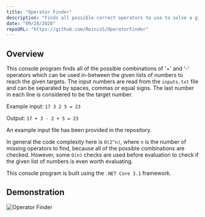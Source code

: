 ```yaml
---
title: "Operator Finder"
description: "Finds all possible correct operators to use to solve a given equation."
date: "09/28/2020"
repoURL: "https://github.com/ReinisS/OperatorFinder"
---
```


## Overview

This console program finds all of the possible combinations of '+' and '-' operators which can be used in-between the given lists
of numbers to reach the given targets. The input numbers are read from the `inputs.txt` file and can be separated by spaces,
commas or equal signs. The last number in each line is considered to be the target number.

Example input: `17 3 2 5 = 23`

Output: `17 + 3 - 2 + 5 = 23`

An example input file has been provided in the repository.

In general the code complexity here is `O(2^n)`, where  `n` is the number of missing operators to find,
because all of the possible combinations are checked. However, some `O(n)` checks are used before evaluation
to check if the given list of numbers is even worth evaluating.

This console program is built using the `.NET Core 3.1` framework.

## Demonstration

![Operator Finder](/operator_finder.png)
